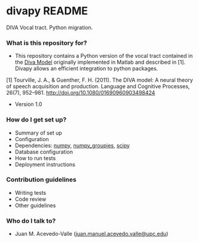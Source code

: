 # divapy README #

DIVA Vocal tract. Python migration.

### What is this repository for? ###

* This repository contains a Python version of the vocal tract contained in the [Diva Model](http://sites.bu.edu/guentherlab/software/diva-source-code/) originally implemented in Matlab and described in [1]. Divapy allows an efficient integration to python packages.

[1] Tourville, J. A., & Guenther, F. H. (2011). The DIVA model: A neural theory of speech acquisition and production. Language and Cognitive Processes, 26(7), 952–981. http://doi.org/10.1080/01690960903498424
* Version 1.0

### How do I get set up? ###

* Summary of set up
* Configuration
* Dependencies: [numpy](http://www.numpy.org/), [numpy_groupies](https://pypi.python.org/pypi/numpy_groupies), [scipy](https://www.scipy.org/)
* Database configuration
* How to run tests
* Deployment instructions

### Contribution guidelines ###

* Writing tests
* Code review
* Other guidelines

### Who do I talk to? ###

* Juan M. Acevedo-Valle (juan.manuel.acevedo.valle@upc.edu)
